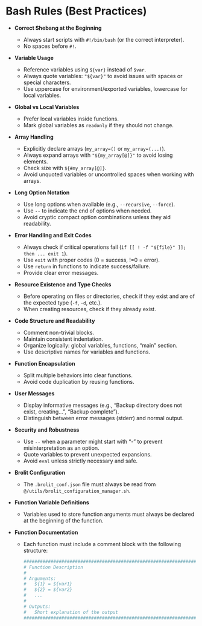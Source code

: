 # Bash Rules (Best Practices)

- **Correct Shebang at the Beginning**
  - Always start scripts with `#!/bin/bash` (or the correct interpreter).
  - No spaces before `#!`.

- **Variable Usage**
  - Reference variables using `${var}` instead of `$var`.
  - Always quote variables: `"${var}"` to avoid issues with spaces or special characters.
  - Use uppercase for environment/exported variables, lowercase for local variables.

- **Global vs Local Variables**
  - Prefer local variables inside functions.
  - Mark global variables as `readonly` if they should not change.

- **Array Handling**
  - Explicitly declare arrays (`my_array=()` or `my_array=(...)`).
  - Always expand arrays with `"${my_array[@]}"` to avoid losing elements.
  - Check size with `${#my_array[@]}`.
  - Avoid unquoted variables or uncontrolled spaces when working with arrays.

- **Long Option Notation**
  - Use long options when available (e.g., `--recursive`, `--force`).
  - Use `--` to indicate the end of options when needed.
  - Avoid cryptic compact option combinations unless they aid readability.

- **Error Handling and Exit Codes**
  - Always check if critical operations fail (`if [[ ! -f "${file}" ]]; then ... exit 1`).
  - Use `exit` with proper codes (0 = success, !=0 = error).
  - Use `return` in functions to indicate success/failure.
  - Provide clear error messages.

- **Resource Existence and Type Checks**
  - Before operating on files or directories, check if they exist and are of the expected type (`-f`, `-d`, etc.).
  - When creating resources, check if they already exist.

- **Code Structure and Readability**
  - Comment non-trivial blocks.
  - Maintain consistent indentation.
  - Organize logically: global variables, functions, “main” section.
  - Use descriptive names for variables and functions.

- **Function Encapsulation**
  - Split multiple behaviors into clear functions.
  - Avoid code duplication by reusing functions.

- **User Messages**
  - Display informative messages (e.g., “Backup directory does not exist, creating…”, “Backup complete”).
  - Distinguish between error messages (stderr) and normal output.

- **Security and Robustness**
  - Use `--` when a parameter might start with “-” to prevent misinterpretation as an option.
  - Quote variables to prevent unexpected expansions.
  - Avoid `eval` unless strictly necessary and safe.

- **Brolit Configuration**
  - The `.brolit_conf.json` file must always be read from `@/utils/brolit_configuration_manager.sh`.

- **Function Variable Definitions**
  - Variables used to store function arguments must always be declared at the beginning of the function.

- **Function Documentation**
  - Each function must include a comment block with the following structure:
    ```bash
    ################################################################################
    # Function Description
    #
    # Arguments:
    #   ${1} = ${var1}
    #   ${2} = ${var2}
    #   ...
    #
    # Outputs:
    #   Short explanation of the output
    ################################################################################
    ```
